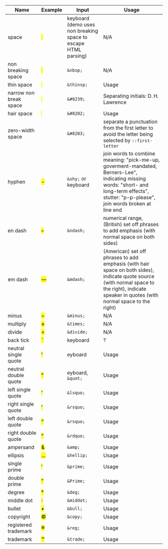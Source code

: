 | Name | Example | Input | Usage |
| ---- | ------- | ------- | ----- |
| space | <mark>&nbsp;</mark> | keyboard (demo uses non breaking space to escape HTML parsing) | N/A |
| non breaking space | <mark>&nbsp;</mark> | `&nbsp;` | N/A |
| thin space | <mark> </mark> | `&thinsp;` | Usage |
| narrow non break space | <mark>&#8239;</mark> | `&#8239;` | Separating initials: D.&#8239;H. Lawrence |
| hair space | <mark> </mark> | `&#8202;` | Usage |
| zero-width space | <mark>&#8203;</mark> | `&#8203;` | separate a punctuation from the first letter to avoid the letter being selected by `::first-letter` |
| hyphen | <mark>-</mark> | `&shy;` or keyboard | join words to combine meaning: "pick-me-up, goverment-mandated, Berners-Lee", indicating missing words: "short- and long-term effects", stutter: "p-p-please", join words broken at line end |
| en dash | <mark>&ndash;</mark> | `&ndash;` | numerical range, (British) set off phrases to add emphasis (with normal space on both sides) |
| em dash | <mark>&mdash;</mark> | `&mdash;` | (American) set off phrases to add emphasis (with hair space on both sides), indicate quote source (with normal space to the right), indicate speaker in quotes (with normal space to the right) |
| minus | <mark>&minus;</mark> | `&minus;` | N/A |
| multiply | <mark>&times;</mark> | `&times;` | N/A |
| divide | <mark>&divide;</mark> | `&divide;` | N/A |
| back tick | <mark>`` ` ``</mark> | keyboard | ? |
| neutral single quote| <mark>'</mark> | eyboard | Usage |
| neutral double quote| <mark>"</mark> | eyboard, `&quot;` | Usage |
| left single quote | <mark>&lsquo;</mark> | `&lsquo;` | Usage |
| right single quote | <mark>&rsquo;</mark> | `&rsquo;` | Usage |
| left double quote | <mark>&ldquo;</mark> | `&rsquo;` | Usage |
| right double quote | <mark>&rdquo;</mark> | `&rdquo;` | Usage |
| ampersand | <mark>&amp;</mark> | `&amp;` | Usage |
| ellipsis | <mark>&hellip;</mark> | `&hellip;` | Usage |
| single prime | <mark>&prime;</mark> | `&prime;` | Usage |
| double prime | <mark>&Prime;</mark> | `&Prime;` | Usage |
| degree | <mark>&deg;</mark> | `&deg;` | Usage |
| middle dot | <mark>&middot;</mark> | `&middot;` | Usage |
| bullet | <mark>&bull;</mark> | `&bull;` | Usage |
| copyright | <mark>&copy;</mark> | `&copy;` | Usage |
| registered trademark | <mark>&reg;</mark> | `&reg;` | Usage |
| trademark | <mark>&trade;</mark> | `&trade;` | Usage |